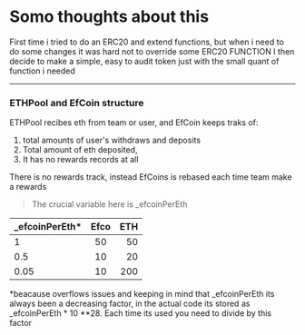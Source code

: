 # Somo thoughts about this

First time i tried to do an ERC20 and extend functions, but when i need to do some changes it was hard not to override some ERC20 FUNCTION
I then decide to make a simple, easy to audit token just with the small quant of function i needed

---

### ETHPool and EfCoin structure

ETHPool recibes eth from team or user, and EfCoin keeps traks of:

1. total amounts of user's withdraws and deposits
2. Total amount of eth deposited,
3. It has no rewards records at all

There is no rewards track, instead EfCoins is rebased each time team make a rewards

> The crucial variable here is \_efcoinPerEth

| \_efcoinPerEth\* | Efco | ETH |
| ---------------- | :--: | --: |
| 1                |  50  |  50 |
| 0.5              |  10  |  20 |
| 0.05             |  10  | 200 |

\*beacause overflows issues and keeping in mind that \_efcoinPerEth its always been a decreasing factor, in the actual code its stored as \_efcoinPerEth \* 10 \*\*28. Each time its used you need to divide by this factor
